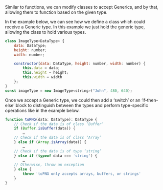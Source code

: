 Similar to functions, we can modify classes to accept Generics, and by that, allowing them to function based on the given type.

In the example below, we can see how we define a class which could receive a Generic type. In this example we just hold the generic type, allowing the class to hold various types.
```js
class ImageType<DataType> {
	data: DataType;
	height: number;
	width: number;

	constructor(data: DataType, height: number, width: number) {
		this.data = data;
		this.height = height;
		this.width = width
	};
}
const imageType = new ImageType<string>("John", 480, 640);
```
Once we accept a Generic type, we could then add a ‘switch’ or an ‘if-then-else’ block to distinguish between the types and perform type-specific operations like in the example below.
```ts
function toPNG(data: DataType): DataType {
	// Check if the data is of class ‘Buffer’
	if (Buffer.isBuffer(data)) {
		…
	// Check if the data is of class ‘Array’
	} else if (Array.isArray(data)) {
		…
	// Check if the data is of type ‘string’
	} else if (typeof data === 'string') {
		…	
	// Otherwise, throw an exception
	} else {
		throw 'toPNG only accepts arrays, buffers, or strings'
	}
}
```
